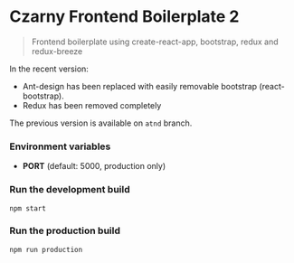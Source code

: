 # Czarny Frontend Boilerplate 2
> Frontend boilerplate using create-react-app, bootstrap, redux and redux-breeze

In the recent version:
- Ant-design has been replaced with easily removable bootstrap (react-bootstrap).
- Redux has been removed completely

The previous version is available on `atnd` branch.

### Environment variables
- **PORT** (default: 5000, production only)

### Run the development build
`npm start`

### Run the production build
`npm run production`
